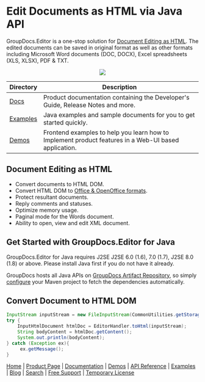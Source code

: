 # Edit Documents as HTML via Java API

GroupDocs.Editor is a one-stop solution for [Document Editing as HTML](https://products.groupdocs.com/editor/java). The edited documents can be saved in original format as well as other formats including Microsoft Word documents (DOC, DOCX), Excel spreadsheets (XLS, XLSX), PDF & TXT.

<p align="center">
  <a title="Download complete GroupDocs.Editor for Java source code" href="https://github.com/groupdocs-editor/GroupDocs.Editor-for-Java/archive/master.zip"> 
    <img src="https://camo.githubusercontent.com/11839cd752a2d367f3149c7bee1742b68e4a4d37/68747470733a2f2f7261772e6769746875622e636f6d2f4173706f73654578616d706c65732f6a6176612d6578616d706c65732d64617368626f6172642f6d61737465722f696d616765732f646f776e6c6f61645a69702d427574746f6e2d4c617267652e706e67" data-canonical-src="https://raw.github.com/AsposeExamples/java-examples-dashboard/master/images/downloadZip-Button-Large.png" style="max-width:100%;">
  </a>
</p>

Directory | Description
--------- | -----------
[Docs](https://github.com/groupdocs-editor/GroupDocs.Editor-Docs)  | Product documentation containing the Developer's Guide, Release Notes and more.
[Examples](https://github.com/groupdocs-editor/GroupDocs.Editor-for-Java/tree/master/Examples)  | Java examples and sample documents for you to get started quickly. 
[Demos](https://github.com/groupdocs-editor/GroupDocs.Editor-for-Java/tree/master/Demos)  | Frontend examples to help you learn how to Implement product features in a Web-UI based application.


## Document Editing as HTML

- Convert documents to HTML DOM.
- Convert HTML DOM to [Office & OpenOffice formats](https://docs.groupdocs.com/editor/java/supported-document-formats/).
- Protect resultant documents. 
- Reply comments and statuses.
- Optimize memory usage.
- Paginal mode for the Words document.
- Ability to open, view and edit XML document.

## Get Started with GroupDocs.Editor for Java

GroupDocs.Editor for Java requires J2SE J2SE 6.0 (1.6), 7.0 (1.7), J2SE 8.0 (1.8) or above. Please install Java first if you do not have it already. 

GroupDocs hosts all Java APIs on [GroupDocs Artifact Repository](https://artifact.groupdocs.com/webapp/#/artifacts/browse/tree/General/repo/com/groupdocs/groupdocs-editor), so simply [configure](https://docs.groupdocs.com/editor/java/installation/) your Maven project to fetch the dependencies automatically.

## Convert Document to HTML DOM

```java
InputStream inputStream = new FileInputStream(CommonUtilities.getStoragePath(fileName));
try {
    InputHtmlDocument htmlDoc = EditorHandler.toHtml(inputStream);
    String bodyContent = htmlDoc.getContent();
    System.out.println(bodyContent);
} catch (Exception ex){
     ex.getMessage();
}
```

[Home](https://www.groupdocs.com/) | [Product Page](https://products.groupdocs.com/editor/java) | [Documentation](https://docs.groupdocs.com/editor/java/) | [Demos](https://products.groupdocs.app/editor/family) | [API Reference](https://apireference.groupdocs.com/java/editor) | [Examples](https://github.com/groupdocs-editor/GroupDocs.editor-for-Java/tree/master/Examples) | [Blog](https://blog.groupdocs.com/category/editor/) | [Search](https://search.groupdocs.com/) | [Free Support](https://forum.groupdocs.com/c/editor) | [Temporary License](https://purchase.groupdocs.com/temporary-license)
